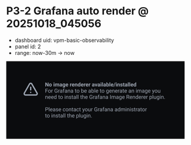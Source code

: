 # P3-2 Grafana auto render @ 20251018_045056
- dashboard uid: vpm-basic-observability
- panel id: 2
- range: now-30m → now

![render](img/grafana_p3_2_auto_20251018_045056.png)
